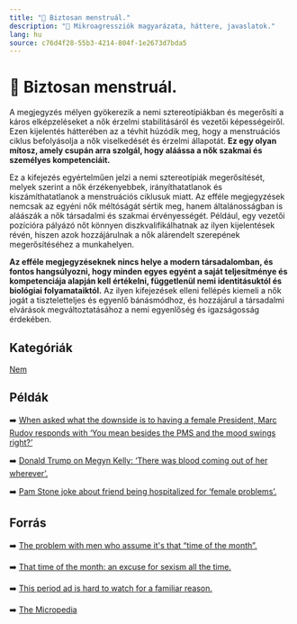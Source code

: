 ```yaml
---
title: "🚫 Biztosan menstruál."
description: "🚫 Mikroagressziók magyarázata, háttere, javaslatok."
lang: hu
source: c76d4f28-55b3-4214-804f-1e2673d7bda5
---
```


<div class="wiki-content agression-title">

# 🚫 Biztosan menstruál.

A megjegyzés mélyen gyökerezik a nemi sztereotípiákban és megerősíti a káros elképzeléseket a nők érzelmi stabilitásáról és vezetői képességeiről. Ezen kijelentés hátterében az a tévhit húzódik meg, hogy a menstruációs ciklus befolyásolja a nők viselkedését és érzelmi állapotát. **Ez egy olyan mítosz, amely csupán arra szolgál, hogy aláássa a nők szakmai és személyes kompetenciáit.**

Ez a kifejezés egyértelműen jelzi a nemi sztereotípiák megerősítését, melyek szerint a nők érzékenyebbek, irányíthatatlanok és kiszámíthatatlanok a menstruációs ciklusuk miatt. Az efféle megjegyzések nemcsak az egyéni nők méltóságát sértik meg, hanem általánosságban is aláászák a nők társadalmi és szakmai érvényességét. Például, egy vezetői pozícióra pályázó nőt könnyen diszkvalifikálhatnak az ilyen kijelentések révén, hiszen azok hozzájárulnak a nők alárendelt szerepének megerősítéséhez a munkahelyen.

**Az efféle megjegyzéseknek nincs helye a modern társadalomban, és fontos hangsúlyozni, hogy minden egyes egyént a saját teljesítménye és kompetenciája alapján kell értékelni, függetlenül nemi identitásuktól és biológiai folyamataiktól.** Az ilyen kifejezések elleni fellépés kiemeli a nők jogát a tiszteletteljes és egyenlő bánásmódhoz, és hozzájárul a társadalmi elvárások megváltoztatásához a nemi egyenlőség és igazságosság érdekében.

<div class="categories">

## Kategóriák

[Nem](/#/entry?id=nem)

</div>

## Példák

➡️ [When asked what the downside is to having a female President, Marc Rudov responds with ‘You mean besides the PMS and the mood swings right?’](https://www.mediamatters.org/fox-nation/marc-rudov-downside-woman-president-you-mean-besides-pms-and-mood-swings-right)

➡️ [Donald Trump on Megyn Kelly: ‘There was blood coming out of her wherever’.](https://www.google.com/search?client=safari&rls=en&q=donald+trump+period+joke+towards+megyn&ie=UTF-8&oe=UTF-8)

➡️ [Pam Stone joke about friend being hospitalized for ‘female problems’.](https://www.chicagotribune.com/news/ct-xpm-1990-03-06-9001190313-story.html )

## Forrás

➡️ [The problem with men who assume it's that “time of the month”.](https://www.huffpost.com/entry/problem-with-men-assuming-periods-time-of-the-month_n_55d1e18ae4b0ab468d9db129)

➡️ [That time of the month: an excuse for sexism all the time.](http://therepresentationproject.org/that-time-of-the-month-an-excuse-for-sexism-all-the-time/)

➡️ [This period ad is hard to watch for a familiar reason.](https://www.refinery29.com/en-us/2016/11/129111/its-not-my-period-shaming-women-hormones-kotex)

➡️ [The Micropedia](https://www.themicropedia.org/)


</div>
